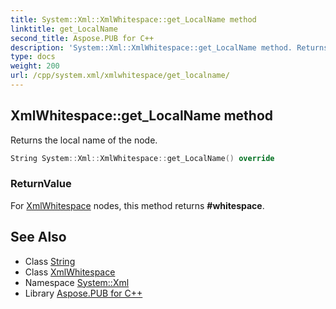 ```yaml
---
title: System::Xml::XmlWhitespace::get_LocalName method
linktitle: get_LocalName
second_title: Aspose.PUB for C++
description: 'System::Xml::XmlWhitespace::get_LocalName method. Returns the local name of the node in C++.'
type: docs
weight: 200
url: /cpp/system.xml/xmlwhitespace/get_localname/
---
```

## XmlWhitespace::get_LocalName method


Returns the local name of the node.

```cpp
String System::Xml::XmlWhitespace::get_LocalName() override
```


### ReturnValue

For [XmlWhitespace](../) nodes, this method returns **#whitespace**.

## See Also

* Class [String](../../../system/string/)
* Class [XmlWhitespace](../)
* Namespace [System::Xml](../../)
* Library [Aspose.PUB for C++](../../../)
